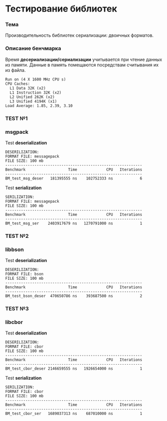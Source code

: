 # Тестирование библиотек
### Тема
Производительность библиотек сериализации: двоичных форматов.

### Описание бенчмарка
Время **десериализации/сериализации** учитывается при чтение данных из памяти. 
Данные в память помещаются посредствам считывания их из файла.  

```
Run on (4 X 1600 MHz CPU s)
CPU Caches:
  L1 Data 32K (x2)
  L1 Instruction 32K (x2)
  L2 Unified 262K (x2)
  L3 Unified 4194K (x1)
Load Average: 1.85, 2.39, 3.10
```

### TEST №1
### msgpack
Test **deserialization**
```
DESERILIZATION: 
FORMAT FILE: messagepack
FILE SIZE: 100 mb
-------------------------------------------------------------
Benchmark                   Time             CPU   Iterations
-------------------------------------------------------------
BM_test_msg_deser   181395555 ns    102752333 ns            6
```

Test **serialization**
```
SERILIZATION: 
FORMAT FILE: messagepack 
FILE SIZE: 100 mb
-------------------------------------------------------------
Benchmark                   Time             CPU   Iterations
-------------------------------------------------------------
BM_test_msg_ser    2403917679 ns   1270791000 ns            1
```

### TEST №2
### libbson
Test **deserialization**
```
DESERILIZATION:
FORMAT FILE: bson 
FILE SIZE: 100 mb
-------------------------------------------------------------
Benchmark                   Time             CPU   Iterations
-------------------------------------------------------------
BM_test_bson_deser  470650786 ns    393687500 ns            2
```

### TEST №3
### libcbor
Test **deserialization**
```
DESERILIZATION:
FORMAT FILE: cbor 
FILE SIZE: 100 mb
-------------------------------------------------------------
Benchmark                   Time             CPU   Iterations
-------------------------------------------------------------
BM_test_cbor_deser 2146659555 ns   1926654000 ns            1
```

Test **serialization**
```
SERILIZATION:
FORMAT FILE: cbor
FILE SIZE: 100 mb
-------------------------------------------------------------
Benchmark                   Time             CPU   Iterations
-------------------------------------------------------------
BM_test_cbor_ser   1689037313 ns    687010000 ns            1

```
